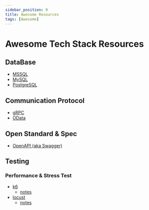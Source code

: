 ```yaml
---
sidebar_position: 0
title: Awesome Resources
tags: [Awesome]
---
```


Awesome Tech Stack Resources
============================

DataBase
--------

- [MSSQL](./mssql/)
- [MySQL](./mysql/)
- [PostgreSQL](./postgresql/)


Communication Protocol
----------------------

- [gRPC](./gRPC)
- [OData](./odata.md)


Open Standard & Spec
--------------------

- [OpenAPI (aka Swagger)](./OpenAPI)


Testing
-------

### Performance & Stress Test ###

- [k6](./test/k6_awesome.md)
  - [notes](#)
- [locust](#)
  - [notes](./test/locust_notes.md)

